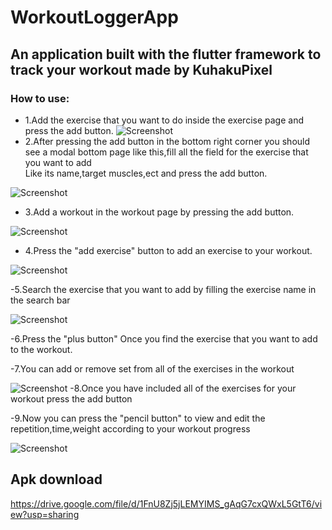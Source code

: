 # WorkoutLoggerApp

## An application built with the flutter framework to track your workout made by KuhakuPixel

### How to use:
- 1.Add the exercise that you want to do inside the exercise page and press the add button.
![Screenshot](TurtorialImage/Screenshot_1.png)
- 2.After pressing the add button in the bottom right corner you should see a modal bottom page like this,fill all the field for the exercise that you want to add	
    Like its name,target muscles,ect and press the add button. 

![Screenshot](TurtorialImage/Screenshot_3.png)
- 3.Add a workout in the workout page by pressing the add button.

![Screenshot](TurtorialImage/Screenshot_1614133749.png)

- 4.Press the "add exercise" button to add an exercise to your workout.

![Screenshot](TurtorialImage/Screenshot_1614259535.png)

-5.Search the exercise that you want to add by filling the exercise name in the search bar

![Screenshot](TurtorialImage/Screenshot_1614133772.png)

-6.Press the "plus button" Once you find the exercise that you want to add to the workout.

-7.You can add or remove set from all of the exercises in the workout 

![Screenshot](TurtorialImage/Screenshot_1614134217.png)
-8.Once you have included all of the exercises for your workout press the add button

-9.Now you can press the "pencil button" to view and edit  the repetition,time,weight according to your workout progress


![Screenshot](TurtorialImage/Screenshot_1614259667.png)




## Apk download

https://drive.google.com/file/d/1FnU8Zj5jLEMYIMS_gAqG7cxQWxL5GtT6/view?usp=sharing



